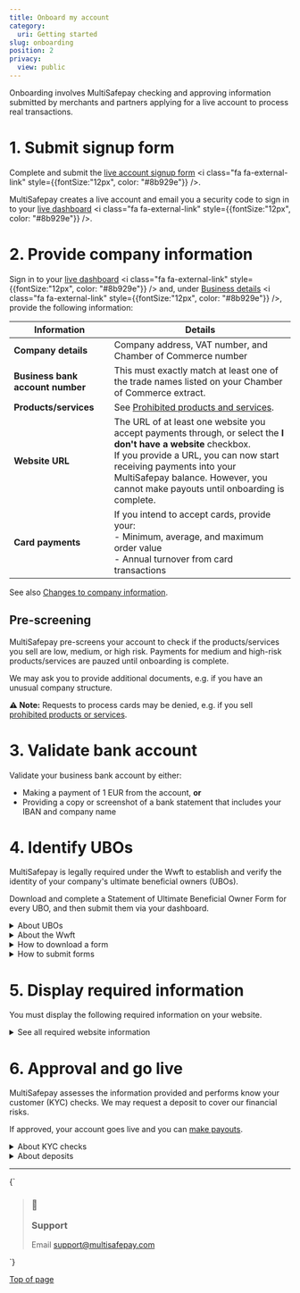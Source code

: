 ```yaml
---
title: Onboard my account
category:
  uri: Getting started
slug: onboarding
position: 2
privacy:
  view: public
---
```


Onboarding involves MultiSafepay checking and approving information submitted by merchants and partners applying for a live account to process real transactions.

# 1. Submit signup form

Complete and submit the <a href="https://merchant.multisafepay.com/signup" target="_blank">live account signup form</a> <i class="fa fa-external-link" style={{fontSize:"12px", color: "#8b929e"}} />.

MultiSafepay creates a live account and email you a security code to sign in to your <a href="https://merchant.multisafepay.com/" target="_blank">live dashboard</a> <i class="fa fa-external-link" style={{fontSize:"12px", color: "#8b929e"}} />.

# 2. Provide company information

Sign in to your <a href="https://merchant.multisafepay.com/" target="_blank">live dashboard</a> <i class="fa fa-external-link" style={{fontSize:"12px", color: "#8b929e"}} /> and, under <a href="https://merchant.multisafepay.com/onboarding" target="_blank">Business details</a> <i class="fa fa-external-link" style={{fontSize:"12px", color: "#8b929e"}} />, provide the following information:

| Information                      | Details                                                                                                                                                                                                                                                                                               |
| -------------------------------- | ----------------------------------------------------------------------------------------------------------------------------------------------------------------------------------------------------------------------------------------------------------------------------------------------------- |
| **Company details**              | Company address, VAT number, and Chamber of Commerce number                                                                                                                                                                                                                                           |
| **Business bank account number** | This must exactly match at least one of the trade names listed on your Chamber of Commerce extract.                                                                                                                                                                                                   |
| **Products/services**            | See [Prohibited products and services](/docs/prohibited-products-services/).                                                                                                                                                                                                                          |
| **Website URL**                  | The URL of at least one website you accept payments through, or select the **I don't have a website** checkbox. <br /> If you provide a URL, you can now start receiving payments into your MultiSafepay balance. However, you cannot make <Glossary>payouts</Glossary> until onboarding is complete. |
| **Card payments**                | If you intend to accept  cards, provide your: <br /> - Minimum, average, and maximum order value <br /> - Annual turnover from card transactions                                                                                                                                                      |

See also [Changes to company information](/docs/company-information/).

## Pre-screening

MultiSafepay pre-screens your account to check if the products/services you sell are low, medium, or high risk. Payments for medium and high-risk products/services are pauzed until onboarding is complete.

We may ask you to provide additional documents, e.g. if you have an unusual company structure.

**⚠️ Note:** Requests to process cards may be denied, e.g. if you sell [prohibited products or services](/docs/prohibited-products-services/).

# 3. Validate bank account

Validate your business bank account by either:

* Making a payment of 1 EUR from the account, **or**
* Providing a copy or screenshot of a bank statement that includes your IBAN and company name

# 4. Identify UBOs

MultiSafepay is legally required under the Wwft to establish and verify the identity of your company's ultimate beneficial owners (UBOs).

Download and complete a Statement of Ultimate Beneficial Owner Form for every UBO, and then submit them via your dashboard.

<details id="about-ubos">
  <summary>About UBOs</summary>

  <br />

  A UBO is a natural person who directly or indirectly holds an equity interest in or exercises control of the enterprise. Most commonly, an individual holds an equity interest of 25% or more of the shares or capital of the enterprise, or exercises:

  * 25% or more of the voting rights, **or**
  * De facto control over the affairs of the enterprise, **or**
  * Other special rights of 25% or more over the capital of the enterprise and specific control over, for example, rights granted in the pages of incorporation.

  **Multiple UBOs**\
  If the enterprise consists of a number of (intermediate) holding companies, then the UBO(s) are all the individuals who, through various companies, have 25% or more control of the underlying enterprise.

  **No UBOs**\
  Enterprises are not required to have a UBO. For example, if an enterprise has five owners with an equal distribution of capital and control, none of them owns 25% or more of the enterprise.

  **Example**\
  The limited company Good Ltd has a sole shareholder: Better Ltd. The shares of Better Ltd are held equally by two other limited companies:

  * Anders Ltd. which has two equal shareholders: Mr A. Jansen and Ms B. Jansen-de Jong
  * Best Ltd. which has one sole shareholder: Ms D. Best

  The three ultimate beneficial owners are therefore Mr A. Jansen, Ms B. Jansen-de Jong, Ms D. Best.
</details>

<details id="about-the-wwft">
  <summary>About the Wwft</summary>

  <br />

  The Wet ter voorkoming van witwassen en financieren van terrorisme (WWFT), or Money Laundering and Terrorist Financing Prevention Act, prevents companies and individuals from laundering money or financing terrorist activity.

  It was based on the Disclosure of Unusual Transactions or Financial Services Act, but goes one step further. It focuses on both individuals involved in suspect transactions and the risk of such transactions.
</details>

<details id="how-to-download-a-form">
  <summary>How to download a form</summary>

  <br />

  * <a href="https://github.com/MultiSafepay/docs/raw/master/static/forms/UBOform_NL_V2.0.pdf" target="_blank">Dutch UBO form</a> <i class="fa fa-external-link" style={{fontSize:"12px", color: "#8b929e"}} />
  * <a href="https://github.com/MultiSafepay/docs/raw/master/static/forms/UBOform_EN_V2.0.pdf" target="_blank">English UBO form</a> <i class="fa fa-external-link" style={{fontSize:"12px", color: "#8b929e"}} />
  * <a href="https://github.com/MultiSafepay/docs/raw/master/static/forms/UBOform_FR.pdf" target="_blank">French UBO form</a> <i class="fa fa-external-link" style={{fontSize:"12px", color: "#8b929e"}} />
  * <a href="https://github.com/MultiSafepay/docs/raw/master/static/forms/UBOform_DE.pdf" target="_blank">German UBO form</a> <i class="fa fa-external-link" style={{fontSize:"12px", color: "#8b929e"}} />
  * <a href="https://github.com/MultiSafepay/docs/raw/master/static/forms/UBOform_IT_V2.0.pdf" target="_blank">Italian UBO form</a> <i class="fa fa-external-link" style={{fontSize:"12px", color: "#8b929e"}} />
  * <a href="https://github.com/MultiSafepay/docs/raw/master/static/forms/UBOform_ES.pdf" target="_blank">Spanish UBO form</a> <i class="fa fa-external-link" style={{fontSize:"12px", color: "#8b929e"}} />
</details>

<details id="how-to-submit-forms">
  <summary>How to submit forms</summary>

  <br />

  1. Sign in to your <a href="https://merchant.multisafepay.com" target="_blank">MultiSafepay dashboard</a> <i class="fa fa-external-link" style={{fontSize:"12px", color: "#8b929e"}} />.
  2. Go to **Settings** > **Files**.
  3. Under **Upload a new file**, click **Choose file**.
  4. Select the UBO form, and then click **Open**.
  5. Upload color copies of the identity documents of all UBOs.
</details>

# 5. Display required information

You must display the following required information on your website.

<details id="required-site-information">
  <summary>See all required website information</summary>

  <br />

  Display your company's:

  * Full legal name
  * Registered business address
  * Phone number
  * Email address, or a contact form
  * Chamber of Commerce number
  * VAT number
  * General terms and conditions, including the right to withdrawal (14 days)
  * Privacy policy
</details>

# 6. Approval and go live

MultiSafepay assesses the information provided and performs know your customer (KYC) checks. We may request a deposit to cover our financial risks.

If approved, your account goes live and you can [make payouts](/docs/payouts/).

<details id="about-kyc-checks">
  <summary>About KYC checks</summary>

  <br />

  As a payment service provider and <Glossary>acquirer</Glossary>, MultiSafepay is legally required to perform KYC checks on the:

  * Account holder
  * Business bank account
  * Merchant
  * Website

  To help you start accepting payments as quickly as possible, we divide our checks into two phases:

  * **Identification:** As soon as we have established the identity of the account holder, you can start accepting payments.
  * **Verification:** As soon as we have verified the identity of the account holder, you can start making payouts to your business bank account.
</details>

<details id="about-deposits">
  <summary>About deposits</summary>

  <br />

  We may ask for a deposit in case:

  * A merchant goes bankrupt and we can't collect funds for chargebacks from their account.
  * A merchant uses payment methods that let you withdraw funds from your account balance when there are no funds available, e.g. direct debit or credit card payments.

  Deposits are based on various factors:

  * Card volume
  * Delivery timelines
  * Financials
  * Performance and experience

  If financials are requested, we request your most recent balance sheet, and profit and loss statement.
</details>



***

<HTMLBlock>{`
<blockquote class="callout callout_info">
    <h3 class="callout-heading false">
        <span class="callout-icon">💬</span>
        <p>Support</p>
    </h3>
    <p>Email <a href="mailto:support@multisafepay.com">support@multisafepay.com</a></p>
</blockquote>
`}</HTMLBlock>

[Top of page](#)
